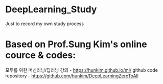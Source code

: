 # DeepLearning_Study
Just to record my own study process

# Based on Prof.Sung Kim's online cource & codes:
모두를 위한 머신러닝/딥러닝 강의 - https://hunkim.github.io/ml/
github code repository - https://github.com/hunkim/DeepLearningZeroToAll
